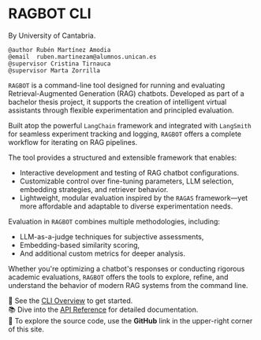 # RAGBOT CLI
By University of Cantabria.
```
@author Rubén Martínez Amodia
@email  ruben.martinezam@alumnos.unican.es
@supervisor Cristina Tirnauca
@supervisor Marta Zorrilla
```
`RAGBOT` is a command-line tool designed for running and evaluating Retrieval-Augmented Generation (RAG) chatbots. Developed as part of a bachelor thesis project, it supports the creation of intelligent virtual assistants through flexible experimentation and principled evaluation.

Built atop the powerful `LangChain` framework and integrated with `LangSmith` for seamless experiment tracking and logging, `RAGBOT` offers a complete workflow for iterating on RAG pipelines.

The tool provides a structured and extensible framework that enables:

- Interactive development and testing of RAG chatbot configurations.
- Customizable control over fine-tuning parameters, LLM selection, embedding strategies, and retriever behavior.
- Lightweight, modular evaluation inspired by the `RAGAS` framework—yet more affordable and adaptable to diverse experimentation needs.

Evaluation in `RAGBOT` combines multiple methodologies, including:

- LLM-as-a-judge techniques for subjective assessments,
- Embedding-based similarity scoring,
- And additional custom metrics for deeper analysis.

Whether you're optimizing a chatbot's responses or conducting rigorous academic evaluations, `RAGBOT` offers the tools to explore, refine, and understand the behavior of modern RAG systems from the command line.

🧪 See the [CLI Overview](cli.md) to get started.  
📚 Dive into the [API Reference](reference/cli.md) for detailed documentation.  
📂 To explore the source code, use the **GitHub** link in the upper-right corner of this site.



